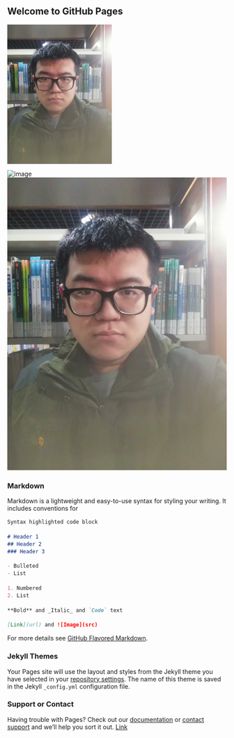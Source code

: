 ## Welcome to GitHub Pages

<img src="https://github.com/alfredldong/picture/blob/master/mypicture.jpg?raw=true" width = "240" height = "320" alt="图片名称" align=center />

![image](https://media.springernature.com/lw900/springer-static/image/art%3A10.1038%2Fs42254-018-0011-5/MediaObjects/42254_2018_11_Fig1_HTML.png)
![image](https://github.com/alfredldong/picture/blob/master/mypicture.jpg?raw=true)

### Markdown

Markdown is a lightweight and easy-to-use syntax for styling your writing. It includes conventions for

```markdown
Syntax highlighted code block

# Header 1
## Header 2
### Header 3

- Bulleted
- List

1. Numbered
2. List

**Bold** and _Italic_ and `Code` text

[Link](url) and ![Image](src)
```

For more details see [GitHub Flavored Markdown](https://guides.github.com/features/mastering-markdown/).

### Jekyll Themes

Your Pages site will use the layout and styles from the Jekyll theme you have selected in your [repository settings](https://github.com/alfredldong/alfredldong.github.io/settings). The name of this theme is saved in the Jekyll `_config.yml` configuration file.

### Support or Contact

Having trouble with Pages? Check out our [documentation](https://help.github.com/categories/github-pages-basics/) or [contact support](https://github.com/contact) and we’ll help you sort it out.
[Link](https://alfredldong.github.io/model.html)
